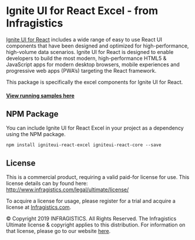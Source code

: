 ﻿# Ignite UI for React Excel - from Infragistics

[Ignite UI for React](https://www.infragistics.com/products/ignite-ui-react) includes a wide range of easy to use React UI components that have been designed and optimized for high-performance, high-volume data scenarios. Ignite UI for React is designed to enable developers to build the most modern, high-performance HTML5 & JavaScript apps for modern desktop browsers, mobile experiences and progressive web apps (PWA’s) targeting the React framework.

This package is specifically the excel components for Ignite UI for React.

#### [**View running samples here**](https://www.infragistics.com/products/ignite-ui-react/react/components/excel_library.html)

## NPM Package

You can include Ignite UI for React Excel in your project as a dependency using the NPM package.

`npm install igniteui-react-excel igniteui-react-core --save`

## License
This is a commercial product, requiring a valid paid-for license for use. This license details can by found here: http://www.infragistics.com/legal/ultimate/license/

To acquire a license for usage, please register for a trial and acquire a license at [Infragistics.com](https://www.infragistics.com).

© Copyright 2019 INFRAGISTICS. All Rights Reserved.  The Infragistics Ultimate license & copyright applies to this distribution.  For information on that license, please go to our website [here](https://www.infragistics.com/legal/license).
